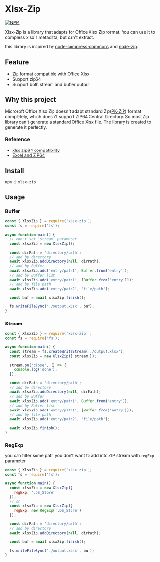 # Xlsx-Zip
[![NPM](https://nodei.co/npm/xlsx-zip.png)](https://nodei.co/npm/xlsx-zip)

Xlsx-Zip is a library that adapts for Office Xlsx Zip format. You can use it to compress xlsx's metadata, but can't extract.

this library is inspired by [node-compress-commons](https://github.com/archiverjs/node-compress-commons) and [node-zip](https://github.com/kyriosli/node-zip).

## Feature
* Zip format compatible with Office Xlsx
* Support zip64
* Support both stream and buffer output

## Why this project
Microsoft Office Xlsx Zip doesn't adapt standard Zip([PK-ZIP](https://pkwaredownloads.blob.core.windows.net/pkware-general/Documentation/APPNOTE-6.3.0.TXT)) format completely, which doesn't support ZIP64 Central Directory. So most Zip library can't generate a standard Office Xlsx file. The library is created to generate it perfectly.

### Reference
* [xlsx zip64 compatibility](https://issues.apache.org/jira/browse/COMPRESS-474)
* [Excel and ZIP64](https://rzymek.github.io/post/excel-zip64/)

## Install
```sh
npm i xlsx-zip
```

## Usage

### Buffer
```javascript
const { XlsxZip } = require('xlsx-zip');
const fs = require('fs');

async function main() {
  // don't set `stream` parameter
  const xlsxZip = new XlsxZip();

  const dirPath = 'directory/path';
  // add by directory
  await xlsxZip.addDirectory(null, dirPath);
  // add by Buffer
  await xlsxZip.add('entry/path1', Buffer.from('entry'));
  // add by Buffer list
  await xlsxZip.add('entry/path1', [Buffer.from('entry')]);
  // add by file path
  await xlsxZip.add('entry/path2', 'file/path');

  const buf = await xlsxZip.finish();

  fs.writeFileSync('./output.xlsx', buf);
}
```

### Stream
```javascript
const { XlsxZip } = require('xlsx-zip');
const fs = require('fs');

async function main() {
  const stream = fs.createWriteStream('./output.xlsx');
  const xlsxZip = new XlsxZip({ stream });

  stream.on('close', () => {
    console.log('done');
  });

  const dirPath = 'directory/path';
  // add by directory
  await xlsxZip.addDirectory(null, dirPath);
  // add by Buffer
  await xlsxZip.add('entry/path1', Buffer.from('entry'));
  // add by Buffer list
  await xlsxZip.add('entry/path1', [Buffer.from('entry')]);
  // add by file path
  await xlsxZip.add('entry/path2', 'file/path');

  await xlsxZip.finish();
}
```

### RegExp
you can filter some path you don't want to add into ZIP stream with `regExp` parameter
```javascript
const { XlsxZip } = require('xlsx-zip');
const fs = require('fs');

async function main() {
  const xlsxZip = new XlsxZip({
    regExp: '.DS_Store'
  });
  // or
  const xlsxZip = new XlsxZip({
    regExp: new RegExp('.DS_Store')
  });

  const dirPath = 'directory/path';
  // add by directory
  await xlsxZip.addDirectory(null, dirPath);

  const buf = await xlsxZip.finish();

  fs.writeFileSync('./output.xlsx', buf);
}
```